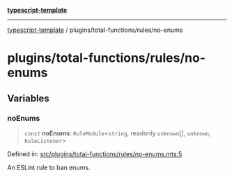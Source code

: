 [**typescript-template**](../../../README.md)

---

[typescript-template](../../../README.md) / plugins/total-functions/rules/no-enums

# plugins/total-functions/rules/no-enums

## Variables

### noEnums

> `const` **noEnums**: `RuleModule`\<`string`, readonly `unknown`[], `unknown`, `RuleListener`\>

Defined in: [src/plugins/total-functions/rules/no-enums.mts:5](https://github.com/noshiro-pf/eslint-config-typed/blob/main/src/plugins/total-functions/rules/no-enums.mts#L5)

An ESLint rule to ban enums.
